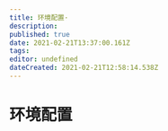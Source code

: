 ```yaml
---
title: 环境配置·
description: 
published: true
date: 2021-02-21T13:37:00.161Z
tags: 
editor: undefined
dateCreated: 2021-02-21T12:58:14.538Z
---
```


# 环境配置
